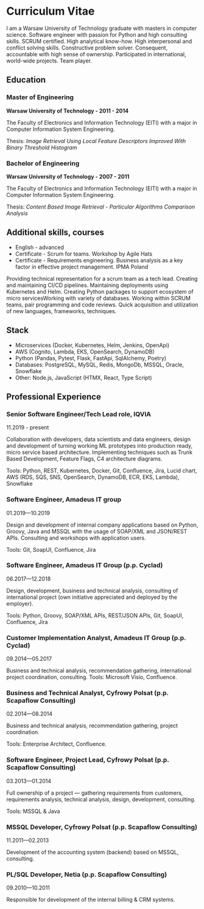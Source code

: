 # Curriculum Vitae

I am a Warsaw University of Technology graduate with masters in computer science. Software engineer with passion for Python and high consulting skills. SCRUM certified. High analytical know-how. High interpersonal and conflict solving skills. Constructive problem solver. Consequent, accountable with high sense of ownership. Participated in international, world-wide projects. Team player.

## Education

### Master of Engineering
**Warsaw University of Technology - 2011 - 2014**

The Faculty of Electronics and Information Technology (EITI) with a major in Computer Information System Engineering.

Thesis: *Image Retrieval Using Local Feature Descriptors Improved With Binary Threshold Histogram*

### Bachelor of Engineering
**Warsaw University of Technology - 2007 - 2011**

The Faculty of Electronics and Information Technology (EITI) with a major in Computer Information System Engineering.

Thesis: *Content Based Image Retrieval - Particular Algorithms Comparison Analysis*

## Additional skills, courses
- English - advanced
- Certificate - Scrum for teams. Workshop by Agile Hats
- Certificate - Requirements engineering. Business analysis as a key factor in effective project management. IPMA Poland

Providing technical representation for a scrum team as a tech lead. Creating and maintaining CI/CD pipelines. Maintaining deployments using Kubernetes and Helm. Creating Python packages to support ecosystem of micro servicesWorking with variety of databases. Working within SCRUM teams, pair programming and code reviews. Quick acquisition and utilization of new languages, frameworks, techniques.

## Stack
- Microservices (Docker, Kubernetes, Helm, Jenkins, OpenApi)
- AWS (Cognito, Lambda, EKS, OpenSearch, DynamoDB)
- Python (Pandas, Pytest, Flask, FastApi, SqlAlchemy, Poetry) 
- Databases: PostgreSQL, MySQL, Redis, MongoDb, MSSQL, Oracle, Snowflake
- Other: Node.js, JavaScript (HTMX, React, Type Script)

## Professional Experience
### Senior Software Engineer/Tech Lead role, IQVIA 
11.2019 - present

Collaboration with developers, data scientists and data engineers, design and development of turning working ML prototypes into production ready, micro service based architecture. Implementing techniques such as Trunk Based Development, Feature Flags, C4 architecture diagrams. 

Tools: Python, REST, Kubernetes, Docker, Git, Confluence, Jira, Lucid chart, AWS (RDS, SQS, SNS, OpenSearch, DynamoDB, ECR, EKS, Lambda), Snowflake

### Software Engineer, Amadeus IT group
01.2019—10.2019

Design and development of internal company applications based on Python, Groovy, Java and MSSQL with the usage of SOAP/XML and JSON/REST APIs. Consulting and workshops with application users. 

Tools: Git, SoapUI, Confluence, Jira

### Software Engineer, Amadeus IT Group (p.p. Cyclad)
06.2017—12.2018

Design, development, business and technical analysis, consulting of international project (own initiative appreciated and deployed by the employer).

Tools: Python, Groovy, SOAP/XML APIs, REST/JSON APIs, Git, SoapUI, Confluence, Jira

### Customer Implementation Analyst, Amadeus IT Group (p.p. Cyclad)
09.2014—05.2017

Business and technical analysis, recommendation gathering, international project coordination, consulting. Tools: Microsoft Visio, Confluence.

### Business and Technical Analyst, Cyfrowy Polsat (p.p. Scapaflow Consulting)
02.2014—08.2014

Business and technical analysis, recommendation gathering, project coordination.

Tools: Enterprise Architect, Confluence.

### Software Engineer, Project Lead, Cyfrowy Polsat (p.p. Scapaflow Consulting)
03.2013—01.2014

Full ownership of a project — gathering requirements from customers, requirements analysis, technical analysis, design, development, consulting. 

Tools: MSSQL & Java

### MSSQL Developer, Cyfrowy Polsat (p.p. Scapaflow Consulting)
11.2011—02.2013

Development of the accounting system (backend) based on MSSQL, consulting.

### PL/SQL Developer, Netia (p.p. Scapaflow Consulting)
09.2010—10.2011

Responsible for development of the internal billing & CRM systems.